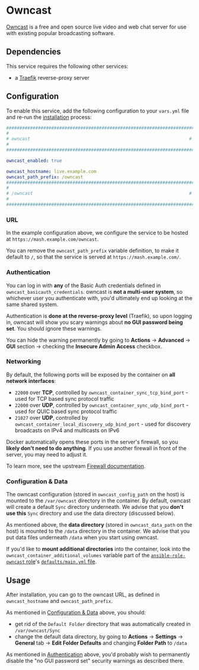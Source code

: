 # Owncast

[Owncast](https://owncast.online/) is a free and open source live video and web chat server for use with existing popular broadcasting software.


## Dependencies

This service requires the following other services:

- a [Traefik](traefik.md) reverse-proxy server


## Configuration

To enable this service, add the following configuration to your `vars.yml` file and re-run the [installation](../installing.md) process:

```yaml
########################################################################
#                                                                      #
# owncast                                                            #
#                                                                      #
########################################################################

owncast_enabled: true

owncast_hostname: live.example.com
owncast_path_prefix: /owncast
########################################################################
#                                                                      #
# /owncast                                                           #
#                                                                      #
########################################################################
```

### URL

In the example configuration above, we configure the service to be hosted at `https://mash.example.com/owncast`.

You can remove the `owncast_path_prefix` variable definition, to make it default to `/`, so that the service is served at `https://mash.example.com/`.

### Authentication

You can log in with **any** of the Basic Auth credentials defined in `owncast_basicauth_credentials`. owncast is **not a multi-user system**, so whichever user you authenticate with, you'd ultimately end up looking at the same shared system.

Authentication is **done at the reverse-proxy level** (Traefik), so upon logging in, owncast will show you scary warnings about **no GUI password being set**. You should ignore these warnings.

You can hide the warning permanently by going to **Actions** -> **Advanced** -> **GUI** section -> checking the **Insecure Admin Access** checkbox.

### Networking

By default, the following ports will be exposed by the container on **all network interfaces**:

- `22000` over **TCP**, controlled by `owncast_container_sync_tcp_bind_port` - used for TCP based sync protocol traffic
- `22000` over **UDP**, controlled by `owncast_container_sync_udp_bind_port` - used for QUIC based sync protocol traffic
- `21027` over **UDP**, controlled by `owncast_container_local_discovery_udp_bind_port` - used for discovery broadcasts on IPv4 and multicasts on IPv6

Docker automatically opens these ports in the server's firewall, so you **likely don't need to do anything**. If you use another firewall in front of the server, you may need to adjust it.

To learn more, see the upstream [Firewall documentation](https://docs.owncast.net/users/firewall.html).

### Configuration & Data

The owncast configuration (stored in `owncast_config_path` on the host) is mounted to the `/var/owncast` directory in the container.
By default, owncast will create a default `Sync` directory underneath. We advise that you **don't use this** `Sync` directory and use the data directory (discussed below).

As mentioned above, the **data directory** (stored in `owncast_data_path` on the host) is mounted to the `/data` directory in the container. We advise that you put data files underneath `/data` when you start using owncast.

If you'd like to **mount additional directories** into the container, look into the `owncast_container_additional_volumes` variable part of the [`ansible-role-owncast` role](https://github.com/mother-of-all-self-hosting/ansible-role-owncast)'s [`defaults/main.yml` file](https://github.com/mother-of-all-self-hosting/ansible-role-owncast/blob/main/defaults/main.yml).


## Usage

After installation, you can go to the owncast URL, as defined in `owncast_hostname` and `owncast_path_prefix`.

As mentioned in [Configuration & Data](#configuration--data) above, you should:

- get rid of the `Default Folder` directory that was automatically created in `/var/owncast/Sync`
- change the default data directory, by going to **Actions** -> **Settings** -> **General** tab -> **Edit Folder Defaults** and changing **Folder Path** to `/data`

As mentioned in [Authentication](#authentication) above, you'd probably wish to permanently disable the "no GUI password set" security warnings as described there.
